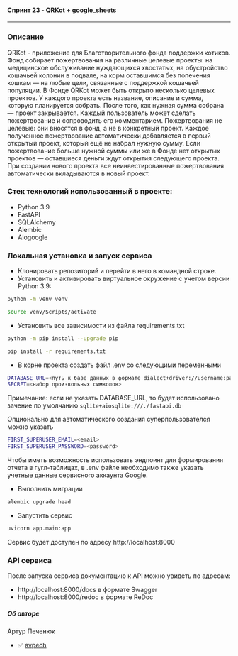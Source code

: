 ####  Спринт 23 - QRKot + google_sheets
---
### Описание
QRKot - приложение для Благотворительного фонда поддержки котиков.
Фонд собирает пожертвования на различные целевые проекты: на медицинское обслуживание нуждающихся хвостатых, на обустройство кошачьей колонии в подвале, на корм оставшимся без попечения кошкам — на любые цели, связанные с поддержкой кошачьей популяции.
В Фонде QRKot может быть открыто несколько целевых проектов. У каждого проекта есть название, описание и сумма, которую планируется собрать. После того, как нужная сумма собрана — проект закрывается.
Каждый пользователь может сделать пожертвование и сопроводить его комментарием. Пожертвования не целевые: они вносятся в фонд, а не в конкретный проект. Каждое полученное пожертвование автоматически добавляется в первый открытый проект, который ещё не набрал нужную сумму. Если пожертвование больше нужной суммы или же в Фонде нет открытых проектов — оставшиеся деньги ждут открытия следующего проекта. При создании нового проекта все неинвестированные пожертвования автоматически вкладываются в новый проект.

### Стек технологий использованный в проекте:
- Python 3.9
- FastAPI
- SQLAlchemy
- Alembic
- Aiogoogle

### Локальная установка и запуск сервиса
- Клонировать репозиторий и перейти в него в командной строке.
- Установить и активировать виртуальное окружение c учетом версии Python 3.9:

```bash
python -m venv venv
```

```bash
source venv/Scripts/activate
```
- Установить все зависимости из файла requirements.txt

```bash
python -m pip install --upgrade pip
```
```bash
pip install -r requirements.txt
```

- В корне проекта создать файл .env со следующими переменными

```bash
DATABASE_URL=<путь к базе данных в формате dialect+driver://username:password@host:port/database>
SECRET=<набор произвольных символов>
```
Примечание: если не указать DATABASE_URL, то будет использовано зачение по умолчанию `sqlite+aiosqlite:///./fastapi.db`

Опционально для автоматического создания суперпользователся можно указать
```bash
FIRST_SUPERUSER_EMAIL=<email>
FIRST_SUPERUSER_PASSWORD=<password>
```
Чтобы иметь возможность использовать эндпоинт для формирования отчета в гугл-таблицах, в .env файле необходимо также указать учетные данные сервисного аккаунта Google.


- Выполнить миграции

```bash
alembic upgrade head
```

- Запустить сервис

```bash
uvicorn app.main:app
```
Сервис будет доступен по адресу http://localhost:8000
### API сервиса
После запуска сервиса документацию к API можно увидеть по адресам:
- http://localhost:8000/docs в формате Swagger
- http://localhost:8000/redoc в формате ReDoc


##### Об авторе
Артур Печенюк
- :white_check_mark: [avpech](https://github.com/avpech)